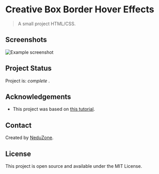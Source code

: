 # Creative Box Border Hover Effects 

> A small project HTML/CSS.


## Screenshots
![Example screenshot](https://github.com/IrinaSpasova/Small-projects-JavaScript/blob/main/CSS%20Image%20overlay%20effect/image.png)


## Project Status
Project is:  _complete_ .


## Acknowledgements
- This project was based on [this tutorial](https://www.youtube.com/watch?v=SVbcERfFyl8).


## Contact
Created by [NeduZone](https://www.youtube.com/channel/UCz95Emh4x-U58ZDCPf0ugcw).


## License
This project is open source and available under the MIT License. 

